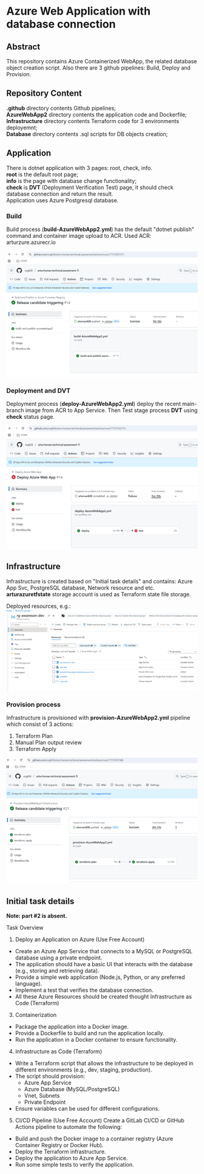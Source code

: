 # Azure Web Application with database connection


## Abstract
This repository contains Azure Containerized WebApp, the related database object creation script. Also there are 3 github pipelines: Build, Deploy and Provision.

## Repository Content
**.github** directory contents Github pipelines;<br>
**AzureWebApp2** directory contents the application code and Dockerfile;<br>
**Infrastructure** directory contents Terraform code for 3 environments deployemnt;<br>
**Database** directory contents .sql scripts for DB objects creation;<br>


## Application
There is dotnet application with 3 pages: root, check, info.<br>
**root** is the default root page;<br>
**info** is the page with database change functionality;<br>
**check** is **DVT** (Deployment Verification Test) page, it should check database connection and return the result.<br>
Application uses Azure Postgresql database.

### Build 
Build process (**build-AzureWebApp2.yml**) has the default "dotnet publish" command and container image upload to ACR.
Used ACR: arturzure.azurecr.io  

![alt text](image-2.png)

### Deployment and DVT
Deployment process (**deploy-AzureWebApp2.yml**) deploy the recent main-branch image from ACR to App Service.
Then Test stage process **DVT** using **check** status page.

![alt text](image-1.png)

## Infrastructure
Infrastructure is created based on "Initial task details" and contains: Azure App Svc, PostgreSQL database, Network resource and etc.<br>
**arturazuretfstate** storage account is used as Terraform state file storage.

Deployed resources, e.g.:
![alt text](image-3.png)


### Provision process
Infrastructure is provisioned with **provision-AzureWebApp2.yml** pipeline which consist of 3 actions:<br>
1. Terraform Plan
2. Manual Plan output review
3. Terraform Apply

![alt text](image.png)

## Initial task details

**Note: part #2 is absent.**

Task Overview

1. Deploy an Application on Azure (Use Free Account)
- Create an Azure App Service that connects to a MySQL or PostgreSQL database using a private endpoint.
- The application should have a basic UI that interacts with the database (e.g., storing and retrieving data).
- Provide a simple web application (Node.js, Python, or any preferred language).
- Implement a test that verifies the database connection.
- All these Azure Resources should be created thought Infrastructure as Code (Terraform)

3. Containerization
- Package the application into a Docker image.
- Provide a Dockerfile to build and run the application locally.
- Run the application in a Docker container to ensure functionality. 

4. Infrastructure as Code (Terraform)
- Write a Terraform script that allows the infrastructure to be deployed in different environments (e.g., dev, staging, production).
- The script should provision:
    - Azure App Service
    - Azure Database (MySQL/PostgreSQL)
    - Vnet, Subnets
    - Private Endpoint
- Ensure variables can be used for different configurations. 

5. CI/CD Pipeline (Use Free Account)
Create a GitLab CI/CD or GitHub Actions pipeline to automate the following:
- Build and push the Docker image to a container registry (Azure Container Registry or Docker Hub).
- Deploy the Terraform infrastructure.
- Deploy the application to Azure App Service.
- Run some simple tests to verify the application.
